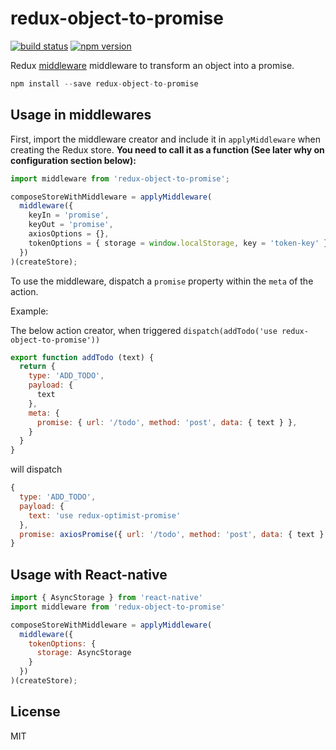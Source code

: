 redux-object-to-promise
=============

[![build status](https://img.shields.io/travis/mathieudutour/redux-object-to-promise/master.svg?style=flat-square)](https://travis-ci.org/mathieudutour/redux-object-to-promise)
[![npm version](https://img.shields.io/npm/v/redux-object-to-promise.svg?style=flat-square)](https://www.npmjs.com/package/redux-object-to-promise)

Redux [middleware](http://rackt.github.io/redux/docs/advanced/Middleware.html) middleware to transform an object into a promise.

```js
npm install --save redux-object-to-promise
```

## Usage in middlewares

First, import the middleware creator and include it in `applyMiddleware` when creating the Redux store. **You need to call it as a function (See later why on configuration section below):**

```js
import middleware from 'redux-object-to-promise';

composeStoreWithMiddleware = applyMiddleware(
  middleware({
    keyIn = 'promise',
    keyOut = 'promise',
    axiosOptions = {},
    tokenOptions = { storage = window.localStorage, key = 'token-key' }
  })
)(createStore);

```

To use the middleware, dispatch a `promise` property within the `meta` of the action.

Example:

The below action creator, when triggered `dispatch(addTodo('use redux-object-to-promise'))`

```js
export function addTodo (text) {
  return {
    type: 'ADD_TODO',
    payload: {
      text
    },
    meta: {
      promise: { url: '/todo', method: 'post', data: { text } },
    }
  }
}
```

will dispatch
```js
{
  type: 'ADD_TODO',
  payload: {
    text: 'use redux-optimist-promise'
  },
  promise: axiosPromise({ url: '/todo', method: 'post', data: { text } })
}
```

## Usage with React-native

```js
import { AsyncStorage } from 'react-native'
import middleware from 'redux-object-to-promise'

composeStoreWithMiddleware = applyMiddleware(
  middleware({
    tokenOptions: {
      storage: AsyncStorage
    }
  })
)(createStore);

```

## License

  MIT
